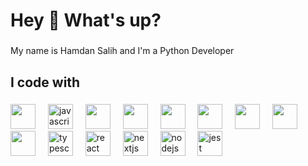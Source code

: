 <h1 align="left">Hey 👋 What's up?</h1>

###

<p align="left">My name is Hamdan Salih and I'm a Python Developer </p>

<!--
###

<h2 align="left">About me</h2>

###

<p align="left">✨ Creating bugs since ...<br>📚 I'm currently learning ...<br>🎯 Goals: ...<br>🎲 Fun fact: ...</p>
-->


###

<h2 align="left">I code with</h2>

###


<div align="left">
  
  
  <img src="https://cdn.jsdelivr.net/gh/devicons/devicon@latest/icons/python/python-original.svg" height="40" />
  <img width="12" />

  <img src="https://cdn.jsdelivr.net/gh/devicons/devicon/icons/javascript/javascript-original.svg" height="40" alt="javascript logo"  />
  <img width="12" />

  <img src="https://cdn.jsdelivr.net/gh/devicons/devicon@latest/icons/c/c-original.svg" height="40"/>
  <img width="12" />

  
  <img src="https://cdn.jsdelivr.net/gh/devicons/devicon@latest/icons/cplusplus/cplusplus-original.svg" height="40"/>
  <img width="12" />

  
  <img src="https://cdn.jsdelivr.net/gh/devicons/devicon@latest/icons/java/java-original-wordmark.svg" height="40"/>
  <img width="12" />
          

  
  <img src="https://cdn.jsdelivr.net/gh/devicons/devicon@latest/icons/bash/bash-original.svg" height="40"/>
  <img width="12" />
          
          
          

  
  <img src="https://cdn.jsdelivr.net/gh/devicons/devicon@latest/icons/postgresql/postgresql-original-wordmark.svg" height="40"/>
  <img width="12" />
  
          
  
  <img src="https://cdn.jsdelivr.net/gh/devicons/devicon@latest/icons/fastapi/fastapi-original.svg" height="40"/>
  <img width="12" />

  
  <img src="https://cdn.jsdelivr.net/gh/devicons/devicon@latest/icons/pytorch/pytorch-original.svg" height="40"/>
  <img width="12" />
  
          
                    
  <img src="https://cdn.jsdelivr.net/gh/devicons/devicon/icons/typescript/typescript-original.svg" height="40" alt="typescript logo"  />
  <img width="12" />
  <img src="https://cdn.jsdelivr.net/gh/devicons/devicon/icons/react/react-original.svg" height="40" alt="react logo"  />
  <img width="12" />
  <img src="https://cdn.jsdelivr.net/gh/devicons/devicon/icons/nextjs/nextjs-original.svg" height="40" alt="nextjs logo"  />
  <img width="12" />
  
  <img src="https://cdn.jsdelivr.net/gh/devicons/devicon/icons/nodejs/nodejs-original.svg" height="40" alt="nodejs logo"  />
  <img width="12" />
  
  <img src="https://cdn.jsdelivr.net/gh/devicons/devicon/icons/jest/jest-plain.svg" height="40" alt="jest logo"  />
</div>


